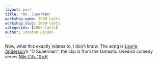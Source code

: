 ```yaml
---
layout: post
title: "Oh, Superman"
workshop_name: 2009 Lahti
workshop_slug: 2009-lahti
categories: [2009-lahti]
author: Jonatan Hildén
---
```

<object width="425" height="350" data="http://www.youtube.com/v/OU5yVKDkSH8" type="application/x-shockwave-flash"><param name="src" value="http://www.youtube.com/v/OU5yVKDkSH8" /></object>
Now, what this exactly relates to, I don't know. The song is <a href="http://en.wikipedia.org/wiki/Laurie_Anderson">Laurie Anderson</a>'s "O Superman", the clip is from the fantastic swedish comedy series <a href="http://en.wikipedia.org/wiki/NileCity_105,6">Nile City 105,6</a>
